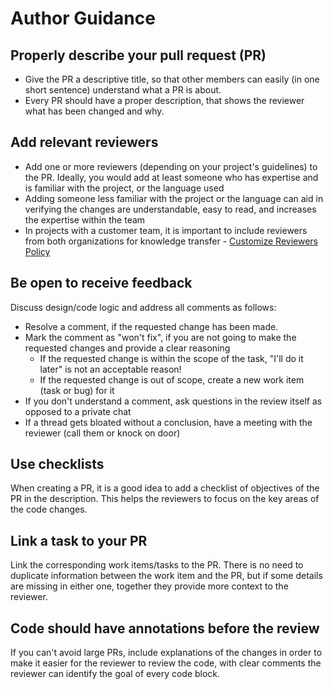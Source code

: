 # Author Guidance

## Properly describe your pull request (PR)

- Give the PR a descriptive title, so that other members can easily (in one short sentence) understand what a PR is about.
- Every PR should have a proper description, that shows the reviewer what has been changed and why.

## Add relevant reviewers

- Add one or more reviewers (depending on your project's guidelines) to the PR. Ideally, you would add at least someone who has expertise and is familiar with the project, or the language used
- Adding someone less familiar with the project or the language can aid in verifying the changes are understandable, easy to read, and increases the expertise within the team
- In projects with a customer team, it is important to include reviewers from both organizations for knowledge transfer - [Customize Reviewers Policy](../tools.md#reviewer-policies)

## Be open to receive feedback

Discuss design/code logic and address all comments as follows:

- Resolve a comment, if the requested change has been made.
- Mark the comment as "won't fix", if you are not going to make the requested changes and provide a clear reasoning
  - If the requested change is within the scope of the task, "I'll do it later" is not an acceptable reason!
  - If the requested change is out of scope, create a new work item (task or bug) for it
- If you don't understand a comment, ask questions in the review itself as opposed to a private chat
- If a thread gets bloated without a conclusion, have a meeting with the reviewer (call them or knock on door)

## Use checklists

When creating a PR, it is a good idea to add a checklist of objectives of the PR in the description. This helps the reviewers to focus on the key areas of the code changes.

## Link a task to your PR

Link the corresponding work items/tasks to the PR. There is no need to duplicate information between the work item and the PR, but if some details are missing in either one, together they provide more context to the reviewer.

## Code should have annotations before the review

If you can't avoid large PRs, include explanations of the changes in order to make it easier for the reviewer to review the code, with clear comments the reviewer can identify the goal of every code block.
